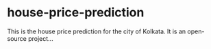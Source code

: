 # house-price-prediction

This is the house price prediction for the city of Kolkata. It is an open-source project...
